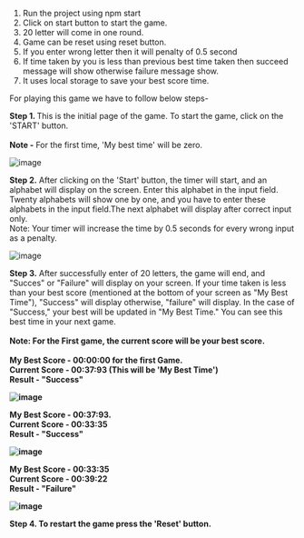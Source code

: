 1. Run the project using npm start
2. Click on start button to start the game.
3. 20 letter will come in one round.
4. Game can be reset using reset button.
5. If you enter wrong letter then it will penalty of 0.5 second
6. If time taken by you is less than previous best time taken then succeed message will show otherwise failure message show.
7. It uses local storage to save your best score time. <br/>

For playing this game we have to follow below steps- <br/>

<b>Step 1. </b> This is the initial page of the game. To start the game, click on the 'START' button. <br/><br />
<b>Note -</b> For the first time, 'My best time' will be zero. <br/>

![image](https://user-images.githubusercontent.com/50036396/179970996-0ecf5bcc-dbd4-446b-b542-b8927a9367de.png)

<b>Step 2.</b> After clicking on the 'Start' button, the timer will start, and an alphabet will display on the screen. Enter this alphabet in the input field. Twenty alphabets will show one by one, and you have to enter these alphabets in the input field.The next alphabet will display after correct input only. <br/>
Note: Your timer will increase the time by 0.5 seconds for every wrong input as a penalty. <br/>

![image](https://user-images.githubusercontent.com/50036396/179971355-2d1d0757-3dfb-4af1-8427-f0e36c09741a.png)

<b>Step 3.</b> After successfully enter of 20 letters, the game will end, and "Succes" or "Failure" will display on your screen. If your time taken is less than your best score (mentioned at the bottom of your screen as "My Best Time"), "Success" will display otherwise, "failure" will display. In the case of "Success," your best will be updated in "My Best Time." You can see this best time in your next game. <br/>
<br/>
<b>Note:<b> For the First game, the current score will be your best score. <br/><br/>
<b>My Best Score - <b> 00:00:00 for the first Game. <br/>
 <b> Current Score - </b> 00:37:93 (This will be 'My Best Time') <br/>
 <b> Result - </b> "Success" <br/>

![image](https://user-images.githubusercontent.com/50036396/179971806-8bf641bd-f4a8-44d9-8cc5-da0a1a23a0df.png)

<b>My Best Score - <b> 00:37:93. <br/>
 <b> Current Score - </b> 00:33:35 <br/>
 <b> Result - </b>"Success" <br/>

![image](https://user-images.githubusercontent.com/50036396/179974553-69a79e44-8145-4fcb-b6e7-b698fd08ae62.png)

<b>My Best Score - <b> 00:33:35 <br/>
 <b> Current Score - </b> 00:39:22 <br/>
 <b> Result - </b> "Failure"

![image](https://user-images.githubusercontent.com/50036396/179974855-463a1e3a-e26e-4656-adda-40d445f0aa88.png)

 <b> Step 4.</b> To restart the game press the 'Reset' button.

 
